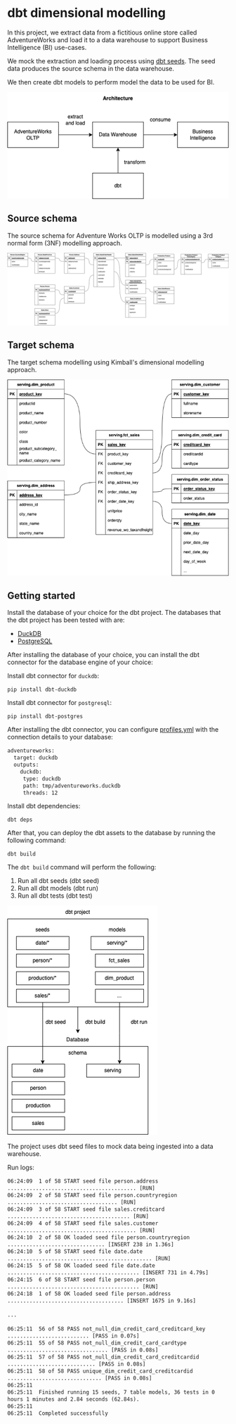 # dbt dimensional modelling

In this project, we extract data from a fictitious online store called AdventureWorks and load it to a data warehouse to support Business Intelligence (BI) use-cases. 

We mock the extraction and loading process using [dbt seeds](https://docs.getdbt.com/docs/build/seeds). The seed data produces the source schema in the data warehouse. 

We then create dbt models to perform model the data to be used for BI. 

![](docs/architecture.png)

## Source schema 

The source schema for Adventure Works OLTP is modelled using a 3rd normal form (3NF) modelling approach. 

![](docs/source-schema.png)

## Target schema 

The target schema modelling using Kimball's dimensional modelling approach. 

![](docs/target-schema.png)

## Getting started 

Install the database of your choice for the dbt project. The databases that the dbt project has been tested with are: 
- [DuckDB](https://duckdb.org/docs/installation/index)
- [PostgreSQL](https://www.postgresql.org/download/) 

After installing the database of your choice, you can install the dbt connector for the database engine of your choice: 

Install dbt connector for `duckdb`: 

```
pip install dbt-duckdb
```

Install dbt connector for `postgresql`: 

```
pip install dbt-postgres
```

After installing the dbt connector, you can configure [profiles.yml](adventureworks/profiles.yml) with the connection details to your database:

```
adventureworks:
  target: duckdb
  outputs:
    duckdb:
     type: duckdb
     path: tmp/adventureworks.duckdb
     threads: 12
```


Install dbt dependencies: 

```
dbt deps 
```


After that, you can deploy the dbt assets to the database by running the following command:

```
dbt build 
```

The `dbt build` command will perform the following: 
1. Run all dbt seeds (dbt seed)
2. Run all dbt models (dbt run)
3. Run all dbt tests (dbt test)

![](docs/deployment.png)

The project uses dbt seed files to mock data being ingested into a data warehouse. 


Run logs: 

```
06:24:09  1 of 58 START seed file person.address ......................................... [RUN]
06:24:09  2 of 58 START seed file person.countryregion ................................... [RUN]
06:24:09  3 of 58 START seed file sales.creditcard ....................................... [RUN]
06:24:09  4 of 58 START seed file sales.customer ......................................... [RUN]
06:24:10  2 of 58 OK loaded seed file person.countryregion ............................... [INSERT 238 in 1.36s]
06:24:10  5 of 58 START seed file date.date .............................................. [RUN]
06:24:15  5 of 58 OK loaded seed file date.date .......................................... [INSERT 731 in 4.79s]
06:24:15  6 of 58 START seed file person.person .......................................... [RUN]
06:24:18  1 of 58 OK loaded seed file person.address ..................................... [INSERT 1675 in 9.16s]

... 

06:25:11  56 of 58 PASS not_null_dim_credit_card_creditcard_key .......................... [PASS in 0.07s]
06:25:11  55 of 58 PASS not_null_dim_credit_card_cardtype ................................ [PASS in 0.08s]
06:25:11  57 of 58 PASS not_null_dim_credit_card_creditcardid ............................ [PASS in 0.08s]
06:25:11  58 of 58 PASS unique_dim_credit_card_creditcardid .............................. [PASS in 0.08s]
06:25:11  
06:25:11  Finished running 15 seeds, 7 table models, 36 tests in 0 hours 1 minutes and 2.84 seconds (62.84s).
06:25:11  
06:25:11  Completed successfully
```
